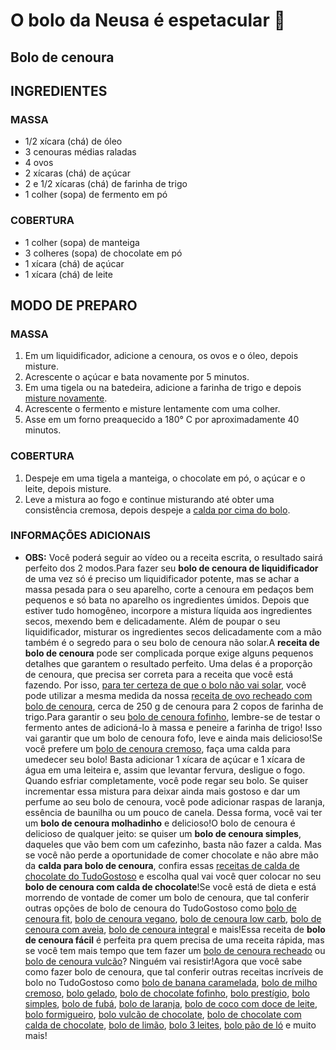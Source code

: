 # O bolo da Neusa é espetacular :children_crossing:

## Bolo de cenoura



## INGREDIENTES


### **MASSA**

- 1/2 xícara (chá) de óleo
- 3 cenouras médias raladas
- 4 ovos
- 2 xícaras (chá) de açúcar
- 2 e 1/2 xícaras (chá) de farinha de trigo
- 1 colher (sopa) de fermento em pó

### **COBERTURA**

- 1 colher (sopa) de manteiga
- 3 colheres (sopa) de chocolate em pó
- 1 xícara (chá) de açúcar
- 1 xícara (chá) de leite

## MODO DE PREPARO


### **MASSA**

1. Em um liquidificador, adicione a cenoura, os ovos e o óleo, depois misture.
2. Acrescente o açúcar e bata novamente por 5 minutos.
3. Em uma tigela ou na batedeira, adicione a farinha de trigo e depois [misture novamente](https://blog.tudogostoso.com.br/dicas-de-cozinha/dicas-para-fazer-um-bolo-fofinho/).
4. Acrescente o fermento e misture lentamente com uma colher.
5. Asse em um forno preaquecido a 180° C por aproximadamente 40 minutos.

### **COBERTURA**

1. Despeje em uma tigela a manteiga, o chocolate em pó, o açúcar e o leite, depois misture.
2. Leve a mistura ao fogo e continue misturando até obter uma consistência cremosa, depois despeje a [calda por cima do bolo](https://www.tudogostoso.com.br/receita/109721-cobertura-de-chocolate-com-leite-condensado.html).

### INFORMAÇÕES ADICIONAIS

- **OBS:** Você poderá seguir ao vídeo ou a receita escrita, o resultado sairá perfeito dos 2 modos.Para fazer seu **bolo de cenoura de liquidificador** de uma vez só é preciso um liquidificador potente, mas se achar a massa pesada para o seu aparelho, corte a cenoura em pedaços bem pequenos e só bata no aparelho os ingredientes úmidos. Depois que estiver tudo homogêneo, incorpore a mistura líquida aos ingredientes secos, mexendo bem e delicadamente. Além de poupar o seu liquidificador, misturar os ingredientes secos delicadamente com a mão também é o segredo para o seu bolo de cenoura não solar.A **receita de bolo de cenoura** pode ser complicada porque exige alguns pequenos detalhes que garantem o resultado perfeito. Uma delas é a proporção de cenoura, que precisa ser correta para a receita que você está fazendo. Por isso, [para ter certeza de que o bolo não vai solar](https://blog.tudogostoso.com.br/cardapios/receitas-de-bolos-e-doces/bolo-solado-descubra-os-5-erros-que-voce-esta-cometendo/), você pode utilizar a mesma medida da nossa [receita de ovo recheado com bolo de cenoura](https://www.tudogostoso.com.br/receita/135607-ovo-de-pascoa-recheado-com-bolo-de-cenoura.html), cerca de 250 g de cenoura para 2 copos de farinha de trigo.Para garantir o seu [bolo de cenoura fofinho](https://www.tudogostoso.com.br/receita/53631-bolo-de-cenoura-fofinho.html), lembre-se de testar o fermento antes de adicioná-lo à massa e peneire a farinha de trigo! Isso vai garantir que um bolo de cenoura fofo, leve e ainda mais delicioso!Se você prefere um [bolo de cenoura cremoso](https://www.tudogostoso.com.br/receita/2160-bolo-de-cenoura-cremoso.html), faça uma calda para umedecer seu bolo! Basta adicionar 1 xícara de açúcar e 1 xícara de água em uma leiteira e, assim que levantar fervura, desligue o fogo. Quando esfriar completamente, você pode regar seu bolo. Se quiser incrementar essa mistura para deixar ainda mais gostoso e dar um perfume ao seu bolo de cenoura, você pode adicionar raspas de laranja, essência de baunilha ou um pouco de canela. Dessa forma, você vai ter um **bolo de cenoura molhadinho** e delicioso!O bolo de cenoura é delicioso de qualquer jeito: se quiser um **bolo de cenoura simples**, daqueles que vão bem com um cafezinho, basta não fazer a calda. Mas se você não perde a oportunidade de comer chocolate e não abre mão da **calda para bolo de cenoura**, confira essas [receitas de calda de chocolate do TudoGostoso](https://www.tudogostoso.com.br/receita/54592-cobertura-de-chocolate-para-bolo.html) e escolha qual vai você quer colocar no seu **bolo de cenoura com calda de chocolate**!Se você está de dieta e está morrendo de vontade de comer um bolo de cenoura, que tal conferir outras opções de bolo de cenoura do TudoGostoso como [bolo de cenoura fit](https://www.tudogostoso.com.br/receita/188110-bolo-de-cenoura-fit.html), [bolo de cenoura vegano](https://www.tudogostoso.com.br/receita/165540-bolo-de-cenoura-vegano.html), [bolo de cenoura low carb](https://www.tudogostoso.com.br/receita/192943-bolo-de-cenoura-saudavel-sem-gluten-e-sem-lactose.html), [bolo de cenoura com aveia](https://www.tudogostoso.com.br/receita/143548-bolo-de-cenoura-com-aveia-integral.html), [bolo de cenoura integral](https://www.tudogostoso.com.br/receita/3469-bolo-de-cenoura-integral.html) e mais!Essa receita de **bolo de cenoura fácil** é perfeita pra quem precisa de uma receita rápida, mas se você tem mais tempo que tem fazer um [bolo de cenoura recheado](https://www.tudogostoso.com.br/receita/179036-bolo-de-cenoura-recheado.html) ou [bolo de cenoura vulcão](https://www.tudogostoso.com.br/receita/191785-bolo-vulcao-de-cenoura.html)? Ninguém vai resistir!Agora que você sabe como fazer bolo de cenoura, que tal conferir outras receitas incríveis de bolo no TudoGostoso como [bolo de banana caramelada](https://www.tudogostoso.com.br/receita/41516-bolo-de-banana-caramelada.html), [bolo de milho cremoso](https://www.tudogostoso.com.br/receita/94018-bolo-de-milho-cremoso.html), [bolo gelado](https://www.tudogostoso.com.br/receita/2313-bolo-gelado.html), [bolo de chocolate fofinho](https://www.tudogostoso.com.br/receita/54-nega-maluca.html), [bolo prestígio](https://www.tudogostoso.com.br/receita/51484-bolo-prestigio.html), [bolo simples](https://www.tudogostoso.com.br/receita/29124-bolo-simples.html), [bolo de fubá](https://www.tudogostoso.com.br/receita/79-bolo-de-fuba-da-vo-maria.html), [bolo de laranja](https://www.tudogostoso.com.br/receita/43996-bolo-de-laranja-com-calda.html), [bolo de coco com doce de leite](https://www.tudogostoso.com.br/receita/200678-bolo-de-coco-com-doce-de-leite.html), [bolo formigueiro](https://www.tudogostoso.com.br/receita/11922-bolo-formigueiro.html), [bolo vulcão de chocolate](https://www.tudogostoso.com.br/receita/186329-bolo-vulcao-de-chocolate.html), [bolo de chocolate com calda de chocolate](https://www.tudogostoso.com.br/receita/62547-a-melhor-receita-de-bolo-de-chocolate.html), [bolo de limão](https://www.tudogostoso.com.br/receita/199993-bolo-de-limao.html), [bolo 3 leites](https://www.tudogostoso.com.br/receita/54965-bolo-3-leites.html), [bolo pão de ló](https://www.tudogostoso.com.br/receita/2608-bolo-pao-de-lo.html) e muito mais!